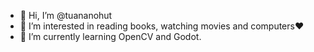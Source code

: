 - 👋 Hi, I’m @tuananohut
- 👀 I’m interested in reading books, watching movies and computers❤️
- 🌱 I’m currently learning OpenCV and Godot.
